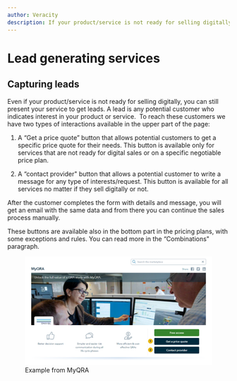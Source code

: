 ```yaml
---
author: Veracity
description: If your product/service is not ready for selling digitally, you can still present your service to get leads.
---
```


# Lead generating services
## Capturing leads
Even if your product/service is not ready for selling digitally, you can still present your service to get leads.​ A lead is any potential customer who indicates interest in your product or service.​
​
To reach these customers we have two types of interactions available in the upper part of the page:​

1. A “Get a price quote” button that allows potential customers to get a specific price quote for their needs.​
This button is available only for services that are not ready for digital sales or on a specific negotiable price plan.​
​

2. A “contact provider" button that allows a potential customer to write a message for any type of interests/request.​
This button is available for all services no matter if they sell digitally or not.​


After the customer completes the form with details and message, you will get an email with the same data and from there you can continue the sales process manually.​

These buttons are available also in the bottom part in the pricing plans, with some exceptions and rules. You can read more in the “Combinations" paragraph.​

<figure>
	<img src="assets/MyQRA.PNG"/>
	<figcaption>Example from MyQRA</figcaption>
</figure>
